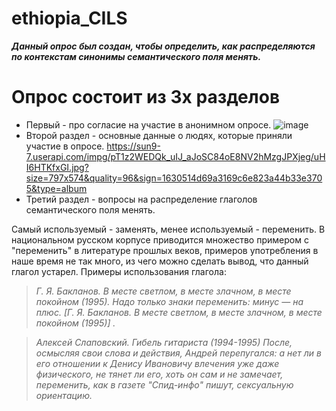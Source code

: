 # ethiopia_CILS
***Данный опрос был создан, чтобы определить, как распределяются по контекстам синонимы семантического поля менять.*** 
# Опрос состоит из 3х разделов #
+ Первый - про согласие на участие в анонимном опросе. 
 ![image](https://user-images.githubusercontent.com/90916837/134579862-6731627b-1124-42ba-86b6-1b0c60c9185a.png)
+ Второй раздел - основные данные о людях, которые приняли участие в опросе. 
  https://sun9-7.userapi.com/impg/pT1z2WEDQk_uIJ_aJoSC84oE8NV2hMzgJPXjeg/uHI6HTKfxGI.jpg?size=797x574&quality=96&sign=1630514d69a3169c6e823a44b33e3705&type=album
+ Третий раздел - вопросы на распределение глаголов семантического поля менять. 

Самый используемый - заменять, менее используемый - переменить. В национальном русском корпусе приводится множество примером с "переменить" в литературе прошлых веков, примеров употребления в наше время не так много, из чего можно сделать вывод, что данный глагол устарел. Примеры использования глагола:  

> *Г. Я. Бакланов. В месте светлом, в месте злачном, в месте покойном (1995). Надо только знаки переменить: минус ― на плюс. [Г. Я. Бакланов. В месте светлом, в месте злачном, в месте покойном (1995)] .* 

> *Алексей Слаповский. Гибель гитариста (1994-1995)   После, осмысляя свои слова и действия, Андрей перепугался: а нет ли в его отношении к Денису Ивановичу влечения уже даже физического, не тянет ли его, хоть он сам и не замечает, переменить, как в газете "Спид-инфо" пишут, сексуальную ориентацию.* 

